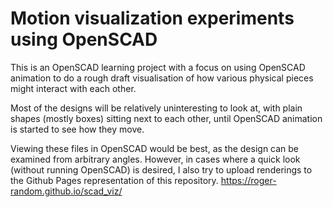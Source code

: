# Motion visualization experiments using OpenSCAD

This is an OpenSCAD learning project with a focus on using OpenSCAD animation to do a 
rough draft visualisation of how various physical pieces might interact with each
other.

Most of the designs will be relatively uninteresting to look at, with plain shapes
(mostly boxes) sitting next to each other, until OpenSCAD animation is started to see
how they move.

Viewing these files in OpenSCAD would be best, as the design can be examined from arbitrary angles. However, in cases where a quick look (without running OpenSCAD) is desired, I also try to upload renderings to the Github Pages representation of this repository. https://roger-random.github.io/scad_viz/
